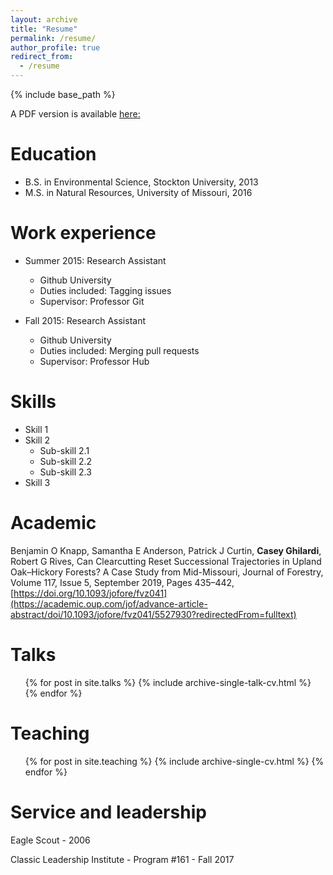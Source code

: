 ```yaml
---
layout: archive
title: "Resume"
permalink: /resume/
author_profile: true
redirect_from:
  - /resume
---
```


{% include base_path %}


A PDF version is available [here:](crghilardi.github.io/files/Resume_11_2019.pdf)

Education
======
* B.S. in Environmental Science, Stockton University, 2013
* M.S. in Natural Resources, University of Missouri, 2016

Work experience
======
* Summer 2015: Research Assistant
  * Github University
  * Duties included: Tagging issues
  * Supervisor: Professor Git

* Fall 2015: Research Assistant
  * Github University
  * Duties included: Merging pull requests
  * Supervisor: Professor Hub
  
Skills
======
* Skill 1
* Skill 2
  * Sub-skill 2.1
  * Sub-skill 2.2
  * Sub-skill 2.3
* Skill 3

Academic
======

Benjamin O Knapp, Samantha E Anderson, Patrick J Curtin, **Casey Ghilardi**, Robert G Rives, Can Clearcutting Reset Successional Trajectories in Upland Oak–Hickory Forests? A Case Study from Mid-Missouri, Journal of Forestry, Volume 117, Issue 5, September 2019, Pages 435–442, [https://doi.org/10.1093/jofore/fvz041](https://academic.oup.com/jof/advance-article-abstract/doi/10.1093/jofore/fvz041/5527930?redirectedFrom=fulltext)

Talks
======
  <ul>{% for post in site.talks %}
    {% include archive-single-talk-cv.html %}
  {% endfor %}</ul>
  
Teaching
======
  <ul>{% for post in site.teaching %}
    {% include archive-single-cv.html %}
  {% endfor %}</ul>
  
Service and leadership
======
Eagle Scout - 2006

Classic Leadership Institute - Program #161 - Fall 2017 

